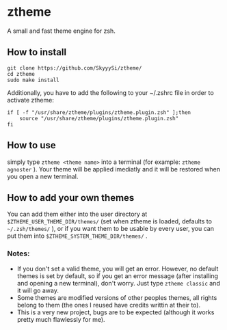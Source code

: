 # ztheme
A small and fast theme engine for zsh.

## How to install
```
git clone https://github.com/SkyyySi/ztheme/
cd ztheme
sudo make install
```

Additionally, you have to add the following to your ~/.zshrc file in order to activate ztheme:
```
if [ -f "/usr/share/ztheme/plugins/ztheme.plugin.zsh" ];then
	source "/usr/share/ztheme/plugins/ztheme.plugin.zsh"
fi
```

## How to use
simply type `ztheme <theme name>` into a terminal (for example: `ztheme agnoster` ). Your theme will be applied imediatly and it will be restored when you open a new terminal.

## How to add your own themes
You can add them either into the user directory at `$ZTHEME_USER_THEME_DIR/themes/` (set when ztheme is loaded, defaults to `~/.zsh/themes/` ), or if you want them to be usable by every user, you can put them into `$ZTHEME_SYSTEM_THEME_DIR/themes/` .

### Notes:
- If you don't set a valid theme, you will get an error. However, no default themes is set by default, so if you get an error message (after installing and opening a new terminal), don't worry. Just type `ztheme classic` and it will go away.
- Some themes are modified versions of other peoples themes, all rights belong to them (the ones I reused have credits writtin at their to).
- This is a very new project, bugs are to be expected (although it works pretty much flawlessly for me).
